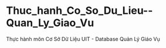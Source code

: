 # Thuc_hanh_Co_So_Du_Lieu--Quan_Ly_Giao_Vu
Thực hành môn Cơ Sở Dữ Liệu UIT - Database Quản Lý Giáo Vụ
